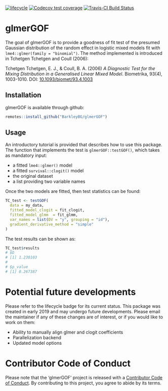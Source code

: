 
<!-- README.md is generated from README.Rmd. Please edit that file -->

<!-- badges: start -->

[![lifecycle](https://img.shields.io/badge/lifecycle-stable-green.svg)](https://www.tidyverse.org/lifecycle/#stable)
[![Codecov test
coverage](https://codecov.io/gh/BarkleyBG/glmerGOF/branch/master/graph/badge.svg)](https://codecov.io/gh/BarkleyBG/glmerGOF?branch=master)
[![Travis-CI Build
Status](https://travis-ci.org/BarkleyBG/glmerGOF.svg?branch=master)](https://travis-ci.org/BarkleyBG/glmerGOF)
<!-- badges: end -->

# glmerGOF

The goal of glmerGOF is to provide a goodness of fit test of the
presumed Gaussian distribution of the random effect in logistic mixed
models fit with `lme4::glmer(family = "binomial")`. The method
implemented is introduced in Tchetgen Tchetgen and Coull (2006):

Tchetgen Tchetgen, E. J., & Coull, B. A. (2006) *A Diagnostic Test for
the Mixing Distribution in a Generalised Linear Mixed Model*.
Biometrika, 93(4), 1003-1010. DOI:
[10.1093/biomet/93.4.1003](https://doi.org/10.1093/biomet/93.4.1003)

## Installation

glmerGOF is available through github:

``` r
remotes::install_github("BarkleyBG/glmerGOF")
```

## Usage

An introductory tutorial is provided that describes how to use this
package. The function that implements the test is `glmerGOF::testGOF()`,
which takes as mandatory input:

  - a fitted `lme4::glmer()` model
  - a fitted `survival::clogit()` model
  - the original dataset
  - a list providing two variable names

Once the two models are fitted, then test statistics can be found:

``` r
TC_test <- testGOF(
  data = my_data,
  fitted_model_clogit = fit_clogit,
  fitted_model_glmm  = fit_glmm,
  var_names = list(DV = "y", grouping = "id"), 
  gradient_derivative_method = "simple"
)
```

The test results can be shown as:

``` r
TC_test$results
# $D
# [1] 1.230103
# 
# $p_value
# [1] 0.267387
```

# Potential future developments

Please refer to the lifecycle badge for its current status. This package
was created in early 2019 and may undergo future developments. Please
email the maintainer if any of these changes are of interest, or if you
would like to work on them:

  - Ability to manually align glmer and clogit coefficients
  - Parallelization backend
  - Updated model options

# Contributor Code of Conduct

Please note that the ‘glmerGOF’ project is released with a [Contributor
Code of Conduct](CODE_OF_CONDUCT.md). By contributing to this project,
you agree to abide by its terms.
